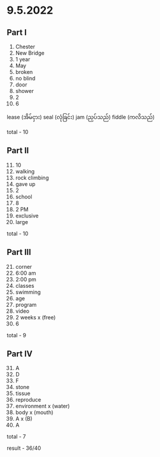 # 9.5.2022

## Part I

1. Chester
2. New Bridge
3. 1 year
4. May
5. broken
6. no blind
7. door
8. shower
9. 2
10. 6

lease (အိမ်ငှား)
seal (လုံခြင်း)
jam (ညှပ်သည်)
fiddle (ကလိသည်)

total - 10

## Part II

11. 10
12. walking
13. rock climbing
14. gave up
15. 2
16. school
17. 8
18. 2 PM
19. exclusive
20. large

total - 10

## Part III

21. corner
22. 6:00 am
23. 2:00 pm
24. classes
25. swimming
26. age
27. program
28. video
29. 2 weeks x (free)
30. 6

total - 9

## Part IV

31. A
32. D
33. F
34. stone
35. tissue
36. reproduce
37. environment x (water)
38. body x (mouth)
39. A x (B)
40. A

total - 7

result - 36/40
